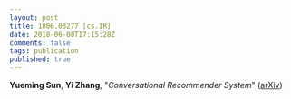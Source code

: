 ```yaml
---
layout: post
title: 1806.03277 [cs.IR]
date: 2018-06-08T17:15:28Z
comments: false
tags: publication
published: true
---
```


<b>Yueming Sun</b>, <b>Yi Zhang</b>, "<i>Conversational Recommender System</i>" ([arXiv](http://arxiv.org/abs/1806.03277v1))
